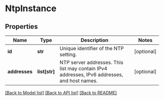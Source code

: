 # NtpInstance

## Properties
Name | Type | Description | Notes
------------ | ------------- | ------------- | -------------
**id** | **str** | Unique identifier of the NTP setting. | [optional] 
**addresses** | **list[str]** | NTP server addresses. This list may contain IPv4 addresses, IPv6 addresses, and host names. | [optional] 

[[Back to Model list]](../README.md#documentation-for-models) [[Back to API list]](../README.md#documentation-for-api-endpoints) [[Back to README]](../README.md)


